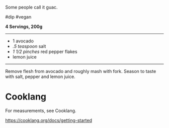 Some people call it guac.

#dip #vegan

**4 Servings, 200g**

---

- 1 avocado
- *.5 teaspoon* salt
- *1 1/2 pinches* red pepper flakes
- lemon juice

---

Remove flesh from avocado and roughly mash with fork. Season to taste
with salt, pepper and lemon juice.


# Cooklang

For measurements, see Cooklang.

https://cooklang.org/docs/getting-started
